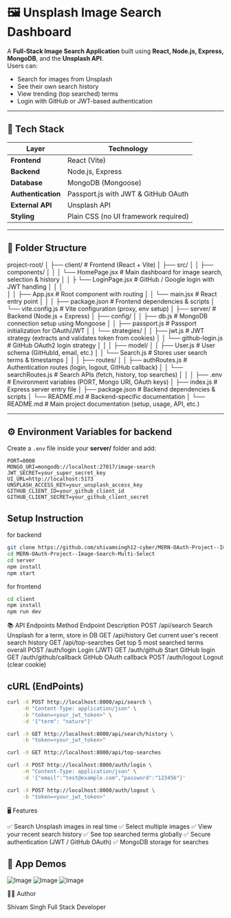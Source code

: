 # 🖼️ Unsplash Image Search Dashboard

A **Full-Stack Image Search Application** built using **React, Node.js, Express, MongoDB**, and the **Unsplash API**.  
Users can:
- Search for images from Unsplash
- See their own search history
- View trending (top searched) terms
- Login with GitHub or JWT-based authentication

---

## 🚀 Tech Stack

| Layer | Technology |
|-------|-------------|
| **Frontend** | React (Vite) |
| **Backend** | Node.js, Express |
| **Database** | MongoDB (Mongoose) |
| **Authentication** | Passport.js with JWT & GitHub OAuth |
| **External API** | Unsplash API |
| **Styling** | Plain CSS (no UI framework required) |

---

## 🧩 Folder Structure
project-root/
│
├── client/                           # Frontend (React + Vite)
│   ├── src/
│   │   ├── components/
│   │   │   └── HomePage.jsx          # Main dashboard for image search, selection & history
│   │   ├   └── LoginPage.jsx         # GitHub / Google login with JWT handling
│   │   │   
│   │   ├── App.jsx                   # Root component with routing
│   │   └── main.jsx                  # React entry point
│   │
│   ├── package.json                  # Frontend dependencies & scripts
│   └── vite.config.js                # Vite configuration (proxy, env setup)
│
├── server/                           # Backend (Node.js + Express)
│   ├── config/
│   │   ├── db.js                     # MongoDB connection setup using Mongoose
│   │   ├── passport.js               # Passport initialization for OAuth/JWT
│   │   └── strategies/
│   │       ├── jwt.js                # JWT strategy (extracts and validates token from cookies)
│   │       └── github-login.js       # GitHub OAuth2 login strategy
│   │
│   ├── model/
│   │   ├── User.js                   # User schema (GitHubId, email, etc.)
│   │   └── Search.js                 # Stores user search terms & timestamps
│   │
│   ├── routes/
│   │   ├── authRoutes.js             # Authentication routes (login, logout, GitHub callback)
│   │   └── searchRoutes.js           # Search APIs (fetch, history, top searches)
│   │
│   ├── .env                          # Environment variables (PORT, Mongo URI, OAuth keys)
│   ├── index.js                      # Express server entry file
│   ├── package.json                  # Backend dependencies & scripts
│   └── README.md                     # Backend-specific documentation
│
└── README.md                         # Main project documentation (setup, usage, API, etc.)



---

## ⚙️ Environment Variables for backend

Create a `.env` file inside your **server/** folder and add:

```env
PORT=8000
MONGO_URI=mongodb://localhost:27017/image-search
JWT_SECRET=your_super_secret_key
UI_URL=http://localhost:5173
UNSPLASH_ACCESS_KEY=your_unsplash_access_key
GITHUB_CLIENT_ID=your_github_client_id
GITHUB_CLIENT_SECRET=your_github_client_secret
```
## Setup Instruction

for backend
```bash
git clone https://github.com/shivamsingh12-cyber/MERN-OAuth-Project--Image-Search-Multi-Select.git
cd MERN-OAuth-Project--Image-Search-Multi-Select
cd server
npm install
npm start
```
for frontend
```bash
cd client
npm install
npm run dev
```
📚 API Endpoints
Method	             Endpoint	                           Description
POST	            /api/search	                      Search Unsplash for a term, store in DB
GET	                /api/history	                  Get current user's recent search history
GET	                /api/top-searches	              Get top 5 most searched terms overall
POST	            /auth/login	                      Login (JWT)
GET	                /auth/github	                  Start GitHub login
GET	                /auth/github/callback	          GitHub OAuth callback
POST	            /auth/logout	                  Logout (clear cookie)

## cURL (EndPoints)
```bash
curl -X POST http://localhost:8000/api/search \
     -H "Content-Type: application/json" \
     -b "token=<your_jwt_token>" \
     -d '{"term": "nature"}'
```
```bash
curl -X GET http://localhost:8000/api/search/history \
     -b "token=<your_jwt_token>"
```
```bash
curl -X GET http://localhost:8000/api/top-searches
```
```bash
curl -X POST http://localhost:8000/auth/login \
     -H "Content-Type: application/json" \
     -d '{"email":"test@example.com","password":"123456"}'
```
```bash
curl -X POST http://localhost:8000/auth/logout \
     -b "token=<your_jwt_token>"
```


🖥️ Features

✅ Search Unsplash images in real time
✅ Select multiple images
✅ View your recent search history
✅ See top searched terms globally
✅ Secure authentication (JWT / GitHub OAuth)
✅ MongoDB storage for searches

## 🎥 App Demos  

![Image](https://github.com/user-attachments/assets/51d9fe33-5838-4990-91a0-30f9212b3d72)
![Image](https://github.com/user-attachments/assets/c580c3dc-945d-4c9a-83c1-16bf6a447b52)
![Image](https://github.com/user-attachments/assets/2b250dd2-5e87-44a4-8173-5801e40586cf)





🧑‍💻 Author

Shivam Singh
Full Stack Developer



